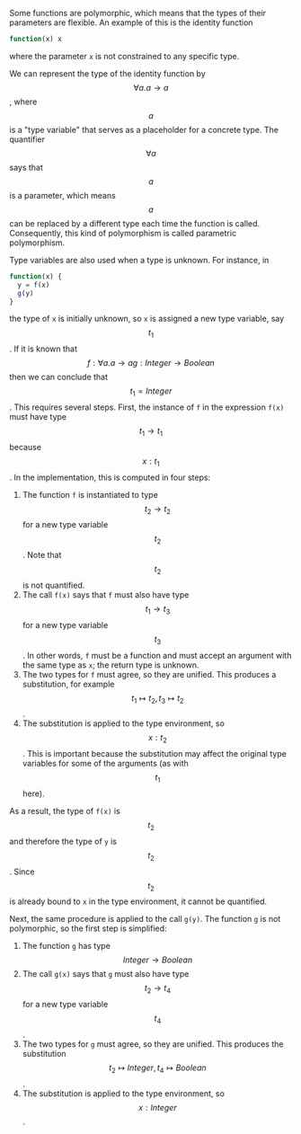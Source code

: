 Some functions are polymorphic, which means that the types of their parameters
are flexible. An example of this is the identity function
```r
function(x) x
```
where the parameter `x` is not constrained to any specific type.

We can represent the type of the identity function by $$\forall a. a \to a$$,
where $$a$$ is a "type variable" that serves as a placeholder for a concrete
type. The quantifier $$\forall a$$ says that $$a$$ is a parameter, which means
$$a$$ can be replaced by a different type each time the function is called.
Consequently, this kind of polymorphism is called parametric polymorphism.

Type variables are also used when a type is unknown. For instance, in
```r
function(x) {
  y = f(x)
  g(y)
}
```
the type of `x` is initially unknown, so `x` is assigned a new type variable,
say $$t_1$$. If it is known that
$$
f: \forall a. a \to a
g: Integer \to Boolean
$$
then we can conclude that $$t_1 = Integer$$. This requires several steps.
First, the instance of `f` in the expression `f(x)` must have type $$t_1 \to
t_1$$ because $$x: t_1$$. In the implementation, this is computed in four
steps:

1. The function `f` is instantiated to type $$t_2 \to t_2$$ for a new type
   variable $$t_2$$. Note that $$t_2$$ is not quantified.
2. The call `f(x)` says that `f` must also have type $$t_1 \to t_3$$ for a new
   type variable $$t_3$$. In other words, `f` must be a function and must
   accept an argument with the same type as `x`; the return type is unknown.
3. The two types for `f` must agree, so they are unified. This produces a
   substitution, for example $$t_1 \mapsto t_2, t_3 \mapsto t_2$$.
4. The substitution is applied to the type environment, so $$x: t_2$$. This is
   important because the substitution may affect the original type variables
   for some of the arguments (as with $$t_1$$ here).

As a result, the type of `f(x)` is $$t_2$$ and therefore the type of `y` is
$$t_2$$. Since $$t_2$$ is already bound to `x` in the type environment, it
cannot be quantified.

Next, the same procedure is applied to the call `g(y)`. The function `g` is not
polymorphic, so the first step is simplified:

1. The function `g` has type $$Integer \to Boolean$$
2. The call `g(x)` says that `g` must also have type $$t_2 \to t_4$$ for a new
   type variable $$t_4$$.
3. The two types for `g` must agree, so they are unified. This produces the
   substitution $$t_2 \mapsto Integer, t_4 \mapsto Boolean$$.
4. The substitution is applied to the type environment, so $$x: Integer$$.
